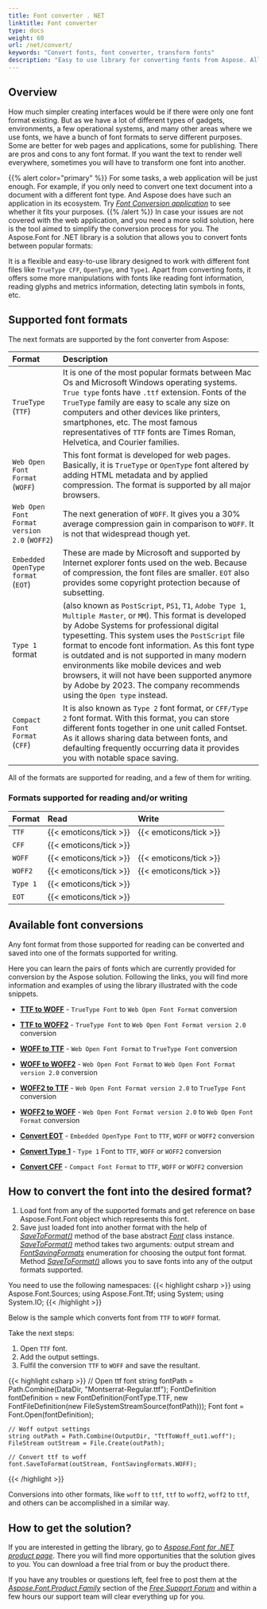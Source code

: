 ```yaml
---
title: Font converter . NET
linktitle: Font converter
type: docs
weight: 60
url: /net/convert/
keywords: "Convert fonts, font converter, transform fonts"
description: "Easy to use library for converting fonts from Aspose. Allows you to work with a big range of different fonts like true type of web fonts. "
---
```




## Overview

How much simpler creating interfaces would be if there were only one font format existing. But as we have a lot of different types of gadgets, environments, a few operational systems, and many other areas where we use fonts, we have a bunch of font formats to serve different purposes. Some are better for web pages and applications, some for publishing. There are pros and cons to any font format. If you want the text to render well everywhere, sometimes you will have to transform one font into another. 

{{% alert color="primary" %}}
For some tasks, a web application will be just enough. For example, if you only need to convert one text document into a document with a different font type. And Aspose does have such an application in its ecosystem. Try [*Font Conversion application*](https://products.aspose.app/font/conversion) to see whether it fits your purposes.
{{% /alert %}} 
In case your issues are not covered with the web application, and you need a more solid solution, here is the tool aimed to simplify the conversion process for you. 
The Aspose.Font for .NET library is a solution that allows you to convert fonts between popular formats:
 
It is a flexible and easy-to-use library designed to work with different font files like `TrueType CFF`, `OpenType`, and `Type1`. Apart from converting fonts, it offers some more manipulations with fonts like reading font information, reading glyphs and metrics information, detecting latin symbols in fonts, etc.

## Supported font formats

The next formats are supported by the font converter from Aspose:

| **Format**| **Description**|
| :- | :- |
|`TrueType` (`TTF`)|It is one of the most popular formats between Mac Os and Microsoft Windows operating systems. `True type` fonts have `.ttf` extension. Fonts of the `TrueType` family are easy to scale any size on computers and other devices like printers, smartphones, etc. The most famous representatives of `TTF` fonts are Times Roman, Helvetica, and Courier families.|
|`Web Open Font Format` (`WOFF`)|This font format is developed for web pages. Basically, it is `TrueType` or `OpenType` font altered by adding HTML metadata and by applied compression. The format is supported by all major browsers.|
|`Web Open Font Format version 2.0` (`WOFF2`)|The next generation of `WOFF`. It gives you a 30% average compression gain in comparison to `WOFF`. It is not that widespread though yet.|
|`Embedded OpenType format` (`EOT`)|These are made by Microsoft and supported by Internet explorer fonts used on the web. Because of compression, the font files are smaller. `EOT` also provides some copyright protection because of subsetting.|
|`Type 1` format|(also known as `PostScript`, `PS1`, `T1`, `Adobe Type 1`, `Multiple Master`, or `MM`). This format is developed by Adobe Systems for professional digital typesetting. This system uses the `PostScript` file format to encode font information. As this font type is outdated and is not supported in many modern environments like mobile devices and web browsers, it will not have been supported anymore by Adobe by 2023. The company recommends using the `Open type` instead.|
|`Compact Font Format` (`CFF`)|It is also known as `Type 2` font format, or `CFF/Type 2` font format. With this format, you can store different fonts together in one unit called Fontset. As it allows sharing data between fonts, and defaulting frequently occurring data it provides you with notable space saving.|

All of the formats are supported for reading, and a few of them for writing. 

### Formats supported for reading and/or writing 

|**Format**|**Read**|**Write**|
| :- | :- | :- |
|`TTF`|{{< emoticons/tick >}}|{{< emoticons/tick >}}|
|`CFF`|{{< emoticons/tick >}}| |
|`WOFF`|{{< emoticons/tick >}}|{{< emoticons/tick >}}|
|`WOFF2`|{{< emoticons/tick >}}|{{< emoticons/tick >}}|
|`Type 1`|{{< emoticons/tick >}}| |
|`EOT`|{{< emoticons/tick >}}| |

## Available font conversions

Any font format from those supported for reading can be converted and saved into one of the formats supported for writing.

Here you can learn the pairs of fonts which are currently provided for conversion by the Aspose solution. Following the links, you will find more information and examples of using the library illustrated with the code snippets.

- [**TTF to WOFF**](ttf-to-woff) - `TrueType Font` to `Web Open Font Format` conversion

- [**TTF to WOFF2**](ttf-to-woff2) - `TrueType Font` to `Web Open Font Format version 2.0` conversion

- [**WOFF to TTF**](woff-to-ttf) - `Web Open Font Format` to `TrueType Font` conversion

- [**WOFF to WOFF2**](woff-to-woff2) - `Web Open Font Format` to `Web Open Font Format version 2.0` conversion

- [**WOFF2 to TTF**](woff2-to-ttf) - `Web Open Font Format version 2.0` to `TrueType Font` conversion

- [**WOFF2 to WOFF**](woff2-to-woff) - `Web Open Font Format version 2.0` to `Web Open Font Format` conversion

- [**Convert EOT**](eot) - `Embedded OpenType Font` to `TTF`, `WOFF` or `WOFF2` conversion

- [**Convert Type 1**](type1) - `Type 1` Font to `TTF`, `WOFF` or `WOFF2` conversion

- [**Convert CFF**](cff) - `Compact Font Format` to `TTF`, `WOFF` or `WOFF2` conversion

## How to convert the font into the desired format?

1. Load font from any of the supported formats and get reference on base Aspose.Font.Font object which represents this font.
2. Save just loaded font into another format with the help of 
[*SaveToFormat()*](https://reference.aspose.com/font/net/aspose.font/font/methods/savetoformat) method of the base abstract [*Font*](https://reference.aspose.com/font/net/aspose.font/font) class instance. [*SaveToFormat()*](https://reference.aspose.com/font/net/aspose.font/font/methods/savetoformat) method takes two arguments: output stream and [*FontSavingFormats*](https://reference.aspose.com/font/net/aspose.font/fontsavingformats) enumeration for choosing the output font format.
Method [*SaveToFormat()*](https://reference.aspose.com/font/net/aspose.font/font/methods/savetoformat) allows you to save fonts into any of the output formats supported. 

You need to use the following namespaces:
{{< highlight csharp >}} 
    using Aspose.Font.Sources;
    using Aspose.Font.Ttf;
    using System;
    using System.IO;
{{< /highlight >}}

Below is the sample which converts font from `TTF` to `WOFF` format.

Take the next steps:
1. Open `TTF` font.
2. Add the output settings.
3. Fulfil the conversion `TTF` to `WOFF` and save the resultant.

{{< highlight csharp >}}
    // Open ttf font
    string fontPath = Path.Combine(DataDir, "Montserrat-Regular.ttf");
    FontDefinition fontDefinition = new FontDefinition(FontType.TTF, new FontFileDefinition(new FileSystemStreamSource(fontPath)));
    Font font = Font.Open(fontDefinition);

    // Woff output settings
    string outPath = Path.Combine(OutputDir, "TtfToWoff_out1.woff");
    FileStream outStream = File.Create(outPath);
    
    // Convert ttf to woff
    font.SaveToFormat(outStream, FontSavingFormats.WOFF);
{{< /highlight >}}

Conversions into other formats, like `woff` to `ttf`, `ttf` to `woff2`, `woff2` to `ttf`, and others can be accomplished in a similar way.

## How to get the solution?

If you are interested in getting the library, go to [*Aspose.Font for .NET product page*](https://products.aspose.com/font/net/). There you will find more opportunities that the solution gives to you. You can download a free trial from or buy the product there.

If you have any troubles or questions left, feel free to post them at the [*Aspose.Font.Product Family*](https://forum.aspose.com/c/font/41) section of the [*Free Support Forum*](https://forum.aspose.com/) and within a few hours our support team will clear everything up for you.






